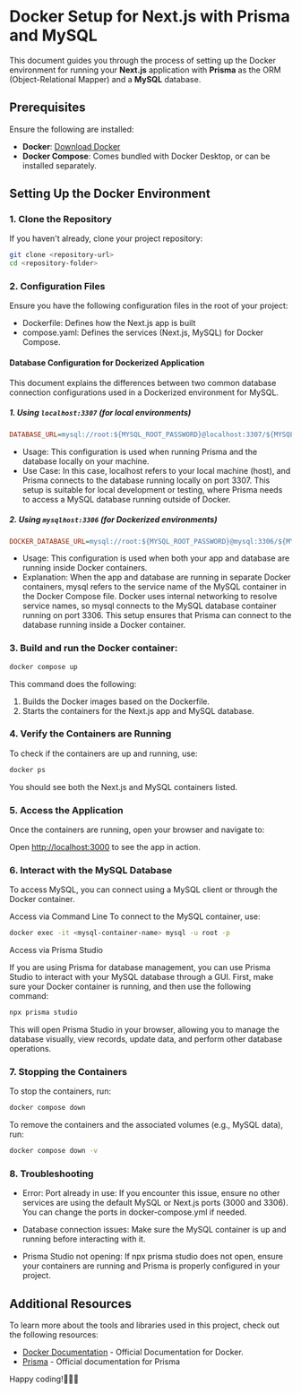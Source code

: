 # Docker Setup for Next.js with Prisma and MySQL

This document guides you through the process of setting up the Docker environment for running your **Next.js** application with **Prisma** as the ORM (Object-Relational Mapper) and a **MySQL** database.

## Prerequisites

Ensure the following are installed:

- **Docker**: [Download Docker](https://www.docker.com/products/docker-desktop)
- **Docker Compose**: Comes bundled with Docker Desktop, or can be installed separately.

## Setting Up the Docker Environment

### 1. Clone the Repository

If you haven't already, clone your project repository:

```bash
git clone <repository-url>
cd <repository-folder>
```

### 2. Configuration Files
Ensure you have the following configuration files in the root of your project:

- Dockerfile: Defines how the Next.js app is built
- compose.yaml: Defines the services (Next.js, MySQL) for Docker Compose.

#### Database Configuration for Dockerized Application

This document explains the differences between two common database connection configurations used in a Dockerized environment for MySQL.

##### 1. Using `localhost:3307` (for local environments)
```ini
DATABASE_URL=mysql://root:${MYSQL_ROOT_PASSWORD}@localhost:3307/${MYSQL_DATABASE_NAME}
```
- Usage: This configuration is used when running Prisma and the database locally on your machine.
- Use Case:  In this case, localhost refers to your local machine (host), and Prisma connects to the database running locally on port 3307. This setup is suitable for local development or testing, where Prisma needs to access a MySQL database running outside of Docker.  

##### 2. Using `mysqlhost:3306` (for Dockerized environments)
```ini
DOCKER_DATABASE_URL=mysql://root:${MYSQL_ROOT_PASSWORD}@mysql:3306/${MYSQL_DATABASE_NAME}
```
- Usage: This configuration is used when both your app and database are running inside Docker containers.
- Explanation: When the app and database are running in separate Docker containers, mysql refers to the service name of the MySQL container in the Docker Compose file. Docker uses internal networking to resolve service names, so mysql connects to the MySQL database container running on port 3306. This setup ensures that Prisma can connect to the database running inside a Docker container.


### 3. Build and run the Docker container:
```bash
docker compose up
```
This command does the following:

1. Builds the Docker images based on the Dockerfile.
2. Starts the containers for the Next.js app and MySQL database.

### 4. Verify the Containers are Running

To check if the containers are up and running, use:

```bash
docker ps
```
You should see both the Next.js and MySQL containers listed.

### 5. Access the Application
Once the containers are running, open your browser and navigate to:

Open [http://localhost:3000](http://localhost:3000) to see the app in action.

### 6. Interact with the MySQL Database
To access MySQL, you can connect using a MySQL client or through the Docker container.

Access via Command Line
To connect to the MySQL container, use:
```bash
docker exec -it <mysql-container-name> mysql -u root -p
```
Access via Prisma Studio

If you are using Prisma for database management, you can use Prisma Studio to interact with your MySQL database through a GUI. First, make sure your Docker container is running, and then use the following command:

```bash
npx prisma studio
```
This will open Prisma Studio in your browser, allowing you to manage the database visually, view records, update data, and perform other database operations.

### 7. Stopping the Containers
To stop the containers, run:
```bash
docker compose down
```

To remove the containers and the associated volumes (e.g., MySQL data), run:
```bash
docker compose down -v
```

### 8. Troubleshooting
- Error: Port already in use: If you encounter this issue, ensure no other services are using the default MySQL or Next.js ports (3000 and 3306). You can change the ports in docker-compose.yml if needed.

- Database connection issues: Make sure the MySQL container is up and running before interacting with it.

- Prisma Studio not opening: If npx prisma studio does not open, ensure your containers are running and Prisma is properly configured in your project.

## Additional Resources

To learn more about the tools and libraries used in this project, check out the following resources:

- [Docker Documentation](https://www.docker.com/) - Official Documentation for Docker.
- [Prisma](https://www.prisma.io/) - Official documentation for Prisma

Happy coding!🎉🎉🎉